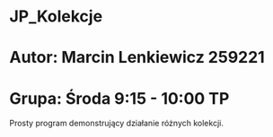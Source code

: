 # JP_Kolekcje
# Autor: Marcin Lenkiewicz 259221
# Grupa: Środa 9:15 - 10:00 TP
Prosty program  demonstrujący działanie różnych kolekcji. 
